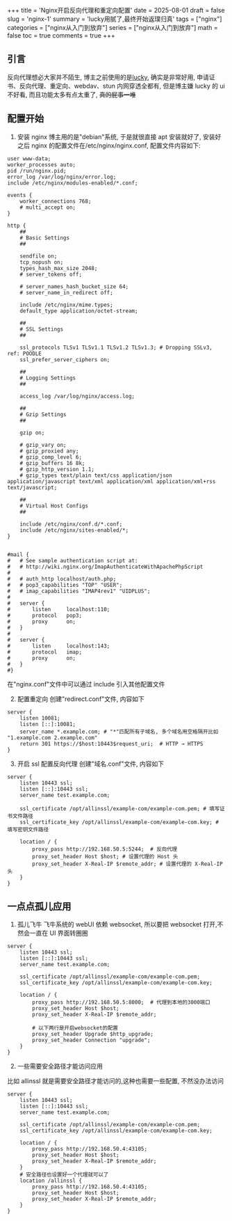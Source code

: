 +++
title = 'Nginx开启反向代理和重定向配置'
date = 2025-08-01
draft = false
slug = 'nginx-1'
summary = 'lucky用腻了,最终开始返璞归真'
tags = ["nginx"]
categories = ["nginx从入门到放弃"]
series = ["nginx从入门到放弃"]
math = false
toc = true
comments = true
+++

## 引言

反向代理想必大家并不陌生, 博主之前使用的是[lucky](https://www.lucky666.cn/docs/intro/), 确实是非常好用, 申请证书、反向代理、重定向、webdav、stun 内网穿透全都有, 但是博主嫌 lucky 的 ui 不好看, 而且功能太多有点太重了, ~~真的屁事一堆~~

## 配置开始

1. 安装 nginx
   博主用的是"debian"系统, 于是就很直接 apt 安装就好了, 安装好之后 nginx 的配置文件在/etc/nginx/nginx.conf, 配置文件内容如下:

```nginx
user www-data;
worker_processes auto;
pid /run/nginx.pid;
error_log /var/log/nginx/error.log;
include /etc/nginx/modules-enabled/*.conf;

events {
	worker_connections 768;
	# multi_accept on;
}

http {
	##
	# Basic Settings
	##

	sendfile on;
	tcp_nopush on;
	types_hash_max_size 2048;
	# server_tokens off;

	# server_names_hash_bucket_size 64;
	# server_name_in_redirect off;

	include /etc/nginx/mime.types;
	default_type application/octet-stream;

	##
	# SSL Settings
	##

	ssl_protocols TLSv1 TLSv1.1 TLSv1.2 TLSv1.3; # Dropping SSLv3, ref: POODLE
	ssl_prefer_server_ciphers on;

	##
	# Logging Settings
	##

	access_log /var/log/nginx/access.log;

	##
	# Gzip Settings
	##

	gzip on;

	# gzip_vary on;
	# gzip_proxied any;
	# gzip_comp_level 6;
	# gzip_buffers 16 8k;
	# gzip_http_version 1.1;
	# gzip_types text/plain text/css application/json application/javascript text/xml application/xml application/xml+rss text/javascript;

	##
	# Virtual Host Configs
	##

	include /etc/nginx/conf.d/*.conf;
	include /etc/nginx/sites-enabled/*;
}


#mail {
#	# See sample authentication script at:
#	# http://wiki.nginx.org/ImapAuthenticateWithApachePhpScript
#
#	# auth_http localhost/auth.php;
#	# pop3_capabilities "TOP" "USER";
#	# imap_capabilities "IMAP4rev1" "UIDPLUS";
#
#	server {
#		listen     localhost:110;
#		protocol   pop3;
#		proxy      on;
#	}
#
#	server {
#		listen     localhost:143;
#		protocol   imap;
#		proxy      on;
#	}
#}

```

在"nginx.conf"文件中可以通过 include 引入其他配置文件

2. 配置重定向
   创建"redirect.conf"文件, 内容如下

```nginx
server {
    listen 10081;
    listen [::]:10081;
    server_name *.example.com; # "*"匹配所有子域名, 多个域名用空格隔开比如 "1.example.com 2.example.com"
    return 301 https://$host:10443$request_uri;  # HTTP → HTTPS
}
```

3. 开启 ssl 配置反向代理
   创建"域名.conf"文件, 内容如下

```nginx
server {
    listen 10443 ssl;
    listen [::]:10443 ssl;
    server_name test.example.com;

    ssl_certificate /opt/allinssl/example-com/example-com.pem; # 填写证书文件路径
    ssl_certificate_key /opt/allinssl/example-com/example-com.key; # 填写密钥文件路径

    location / {
        proxy_pass http://192.168.50.5:5244;  # 反向代理
        proxy_set_header Host $host; # 设置代理的 Host 头
        proxy_set_header X-Real-IP $remote_addr; # 设置代理的 X-Real-IP 头
    }
}
```

## 一点点孤儿应用

1. 孤儿飞牛
   飞牛系统的 webUI 依赖 websocket, 所以要把 websocket 打开,不然会一直在 UI 界面转圈圈

```nginx
server {
    listen 10443 ssl;
    listen [::]:10443 ssl;
    server_name test.example.com;

    ssl_certificate /opt/allinssl/example-com/example-com.pem;
    ssl_certificate_key /opt/allinssl/example-com/example-com.key;

    location / {
        proxy_pass http://192.168.50.5:8000;  # 代理到本地的3000端口
        proxy_set_header Host $host;
        proxy_set_header X-Real-IP $remote_addr;

        # 以下两行是开启websocket的配置
        proxy_set_header Upgrade $http_upgrade;
        proxy_set_header Connection "upgrade";
    }
}
```

2. 一些需要安全路径才能访问应用

比如 allinssl 就是需要安全路径才能访问的,这种也需要一些配置, 不然没办法访问

```nginx
server {
    listen 10443 ssl;
    listen [::]:10443 ssl;
    server_name test.example.com;

    ssl_certificate /opt/allinssl/example-com/example-com.pem;
    ssl_certificate_key /opt/allinssl/example-com/example-com.key;

    location / {
        proxy_pass http://192.168.50.4:43105;
        proxy_set_header Host $host;
        proxy_set_header X-Real-IP $remote_addr;
    }
    # 安全路径也设置好一个代理就可以了
    location /allinssl {
        proxy_pass http://192.168.50.4:43105;
        proxy_set_header Host $host;
        proxy_set_header X-Real-IP $remote_addr;
    }
}
```
